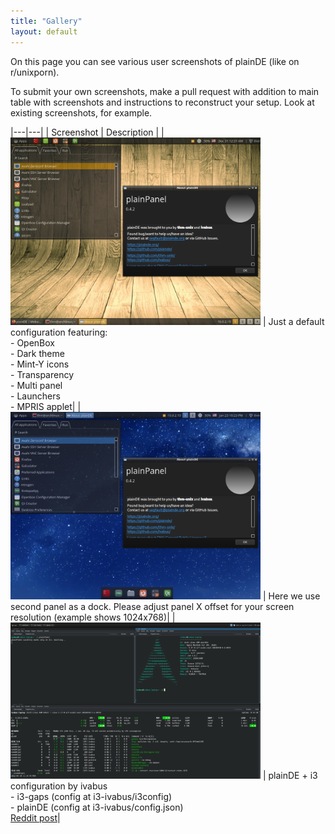 ```yaml
---
title: "Gallery"
layout: default
---
```


On this page you can see various user screenshots of plainDE (like on r/unixporn).

To submit your own screenshots, make a pull request with addition to main table with screenshots and instructions to reconstruct your setup. Look at existing screenshots, for example.

|---|---|
| Screenshot | Description |
| <img src="../scr/scr-0.4.2.png" alt="Default configuration" width="400"> | Just a default configuration featuring: <br> - OpenBox <br> - Dark theme <br> - Mint-Y icons <br> - Transparency <br> - Multi panel <br> - Launchers <br> - MPRIS applet|
| <img src="dock/scr.png" alt="Second panel as a dock" width="400"> | Here we use second panel as a dock. Please adjust panel X offset for your screen resolution (example shows 1024x768)|
| <img src="i3-ivabus/scr.png" alt="plainPanel + i3" width="400"> | plainDE + i3 configuration by ivabus <br> - i3-gaps (config at i3-ivabus/i3config) <br> - plainDE (config at i3-ivabus/config.json) <br> [Reddit post](https://www.reddit.com/r/unixporn/comments/umdv2c/plaindei3_maximum_customisation_by_selfmade_de/)|

